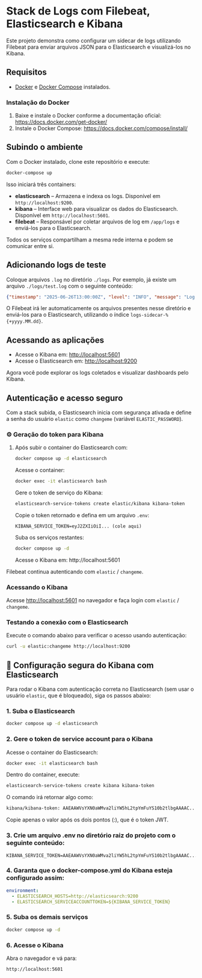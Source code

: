 # Stack de Logs com Filebeat, Elasticsearch e Kibana

Este projeto demonstra como configurar um sidecar de logs utilizando Filebeat para enviar arquivos JSON para o Elasticsearch e visualizá-los no Kibana.

## Requisitos

- [Docker](https://www.docker.com/) e [Docker Compose](https://docs.docker.com/compose/) instalados.

### Instalação do Docker

1. Baixe e instale o Docker conforme a documentação oficial: <https://docs.docker.com/get-docker/>
2. Instale o Docker Compose: <https://docs.docker.com/compose/install/>

## Subindo o ambiente

Com o Docker instalado, clone este repositório e execute:

```bash
docker-compose up
```

Isso iniciará três containers:

- **elasticsearch** – Armazena e indexa os logs. Disponível em `http://localhost:9200`.
- **kibana** – Interface web para visualizar os dados do Elasticsearch. Disponível em `http://localhost:5601`.
- **filebeat** – Responsável por coletar arquivos de log em `/app/logs` e enviá-los para o Elasticsearch.

Todos os serviços compartilham a mesma rede interna e podem se comunicar entre si.

## Adicionando logs de teste

Coloque arquivos `.log` no diretório `./logs`. Por exemplo, já existe um arquivo `./logs/test.log` com o seguinte conteúdo:

```json
{"timestamp": "2025-06-26T13:00:00Z", "level": "INFO", "message": "Log de teste", "service": "laravel-app"}
```

O Filebeat irá ler automaticamente os arquivos presentes nesse diretório e enviá-los para o Elasticsearch, utilizando o índice `logs-sidecar-%{+yyyy.MM.dd}`.

## Acessando as aplicações

- Acesse o Kibana em: [http://localhost:5601](http://localhost:5601)
- Acesse o Elasticsearch em: [http://localhost:9200](http://localhost:9200)

Agora você pode explorar os logs coletados e visualizar dashboards pelo Kibana.

## Autenticação e acesso seguro

Com a stack subida, o Elasticsearch inicia com segurança ativada e define a senha do usuário `elastic` como `changeme` (variável `ELASTIC_PASSWORD`).

### ⚙️ Geração do token para Kibana

1. Após subir o container do Elasticsearch com:
   ```bash
   docker compose up -d elasticsearch
   ```
   Acesse o container:
   ```bash
   docker exec -it elasticsearch bash
   ```
   Gere o token de serviço do Kibana:
   ```bash
   elasticsearch-service-tokens create elastic/kibana kibana-token

   ```
   Copie o token retornado e defina em um arquivo `.env`:
   ```env
   KIBANA_SERVICE_TOKEN=eyJ2ZXIiOiI... (cole aqui)
   ```
   Suba os serviços restantes:
   ```bash
   docker compose up -d
   ```
   Acesse o Kibana em: http://localhost:5601

Filebeat continua autenticando com `elastic` / `changeme`.

### Acessando o Kibana

Acesse [http://localhost:5601](http://localhost:5601) no navegador e faça login com `elastic` / `changeme`.

### Testando a conexão com o Elasticsearch

Execute o comando abaixo para verificar o acesso usando autenticação:

```bash
curl -u elastic:changeme http://localhost:9200
```

## 🔐 Configuração segura do Kibana com Elasticsearch

Para rodar o Kibana com autenticação correta no Elasticsearch (sem usar o usuário `elastic`, que é bloqueado), siga os passos abaixo:

### 1. Suba o Elasticsearch

```bash
docker compose up -d elasticsearch
```

### 2. Gere o token de service account para o Kibana

Acesse o container do Elasticsearch:

```bash
docker exec -it elasticsearch bash
```

Dentro do container, execute:

```bash
elasticsearch-service-tokens create kibana kibana-token
```

O comando irá retornar algo como:

```bash
kibana/kibana-token: AAEAAWVsYXN0aWMva2liYW5hL2tpYmFuYS10b2tlbgAAAAC...
```

Copie apenas o valor após os dois pontos (:), que é o token JWT.

### 3. Crie um arquivo .env no diretório raiz do projeto com o seguinte conteúdo:

```env
KIBANA_SERVICE_TOKEN=AAEAAWVsYXN0aWMva2liYW5hL2tpYmFuYS10b2tlbgAAAAC...
```

### 4. Garanta que o docker-compose.yml do Kibana esteja configurado assim:

```yaml
environment:
  - ELASTICSEARCH_HOSTS=http://elasticsearch:9200
  - ELASTICSEARCH_SERVICEACCOUNTTOKEN=${KIBANA_SERVICE_TOKEN}
```

### 5. Suba os demais serviços

```bash
docker compose up -d
```

### 6. Acesse o Kibana

Abra o navegador e vá para:

```arduino
http://localhost:5601
```
